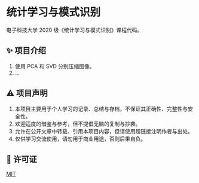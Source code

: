 # 统计学习与模式识别

电子科技大学 2020 级《统计学习与模式识别》课程代码。

## ✨ 项目介绍

1. 使用 PCA 和 SVD 分别压缩图像。
2. ...

## ⚠️ 项目声明

1. 本项目主要用于个人学习的记录、总结与存档，不保证其正确性、完整性与安全性。
2. 欢迎适度的借鉴与参考，但不提倡无脑的复制与抄袭。
3. 允许在公开文章中转载、引用本项目内容，但请使用超链接注明作者与出处。
4. 仅供学习交流使用，请勿用于商业用途，否则后果自负。

## 📜 许可证

[MIT](LICENSE)
